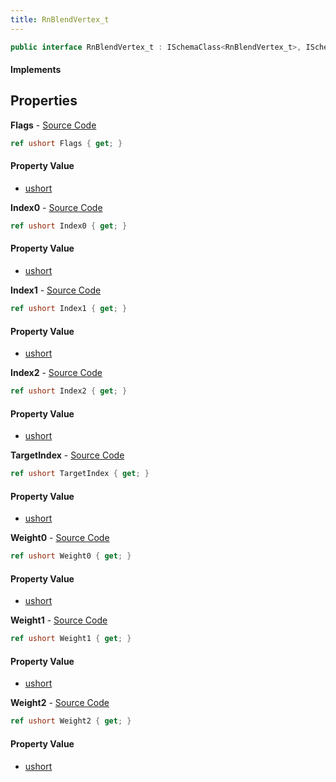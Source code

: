 ```yaml
---
title: RnBlendVertex_t
---
```


```csharp
public interface RnBlendVertex_t : ISchemaClass<RnBlendVertex_t>, ISchemaField, ISchemaClass, INativeHandle
```

#### Implements

## Properties

**Flags** - [Source Code](https://github.com/swiftly-solution/swiftlys2/blob/master/managed/src/SwiftlyS2.Generated/Schemas/Interfaces/RnBlendVertex_t.cs#L28)

```csharp
ref ushort Flags { get; }
```

#### Property Value

- [ushort](https://learn.microsoft.com/dotnet/api/system.uint16)

**Index0** - [Source Code](https://github.com/swiftly-solution/swiftlys2/blob/master/managed/src/SwiftlyS2.Generated/Schemas/Interfaces/RnBlendVertex_t.cs#L18)

```csharp
ref ushort Index0 { get; }
```

#### Property Value

- [ushort](https://learn.microsoft.com/dotnet/api/system.uint16)

**Index1** - [Source Code](https://github.com/swiftly-solution/swiftlys2/blob/master/managed/src/SwiftlyS2.Generated/Schemas/Interfaces/RnBlendVertex_t.cs#L22)

```csharp
ref ushort Index1 { get; }
```

#### Property Value

- [ushort](https://learn.microsoft.com/dotnet/api/system.uint16)

**Index2** - [Source Code](https://github.com/swiftly-solution/swiftlys2/blob/master/managed/src/SwiftlyS2.Generated/Schemas/Interfaces/RnBlendVertex_t.cs#L26)

```csharp
ref ushort Index2 { get; }
```

#### Property Value

- [ushort](https://learn.microsoft.com/dotnet/api/system.uint16)

**TargetIndex** - [Source Code](https://github.com/swiftly-solution/swiftlys2/blob/master/managed/src/SwiftlyS2.Generated/Schemas/Interfaces/RnBlendVertex_t.cs#L30)

```csharp
ref ushort TargetIndex { get; }
```

#### Property Value

- [ushort](https://learn.microsoft.com/dotnet/api/system.uint16)

**Weight0** - [Source Code](https://github.com/swiftly-solution/swiftlys2/blob/master/managed/src/SwiftlyS2.Generated/Schemas/Interfaces/RnBlendVertex_t.cs#L16)

```csharp
ref ushort Weight0 { get; }
```

#### Property Value

- [ushort](https://learn.microsoft.com/dotnet/api/system.uint16)

**Weight1** - [Source Code](https://github.com/swiftly-solution/swiftlys2/blob/master/managed/src/SwiftlyS2.Generated/Schemas/Interfaces/RnBlendVertex_t.cs#L20)

```csharp
ref ushort Weight1 { get; }
```

#### Property Value

- [ushort](https://learn.microsoft.com/dotnet/api/system.uint16)

**Weight2** - [Source Code](https://github.com/swiftly-solution/swiftlys2/blob/master/managed/src/SwiftlyS2.Generated/Schemas/Interfaces/RnBlendVertex_t.cs#L24)

```csharp
ref ushort Weight2 { get; }
```

#### Property Value

- [ushort](https://learn.microsoft.com/dotnet/api/system.uint16)

